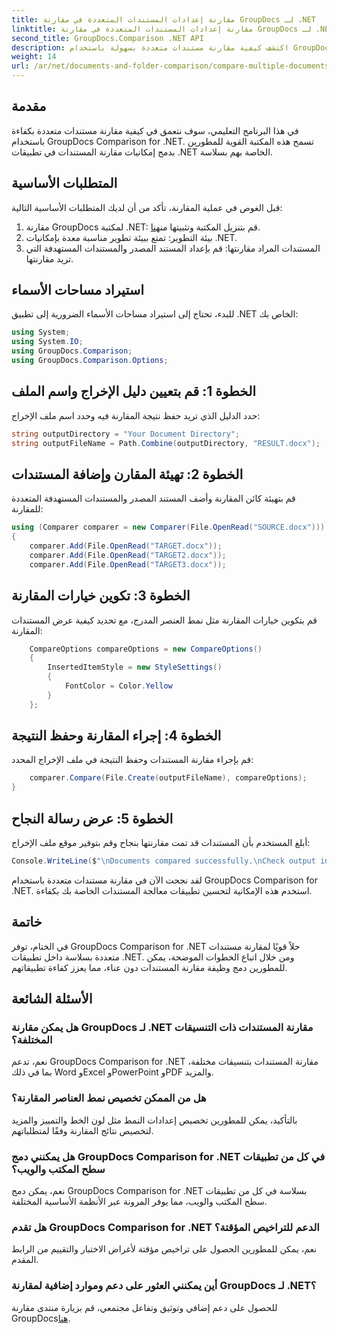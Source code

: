 ```yaml
---
title: مقارنة إعدادات المستندات المتعددة في مقارنة GroupDocs لـ .NET
linktitle: مقارنة إعدادات المستندات المتعددة في مقارنة GroupDocs لـ .NET
second_title: GroupDocs.Comparison .NET API
description: اكتشف كيفية مقارنة مستندات متعددة بسهولة باستخدام GroupDocs Comparison for .NET. اتبع دليلنا خطوة بخطوة لمعالجة المستندات بسلاسة.
weight: 14
url: /ar/net/documents-and-folder-comparison/compare-multiple-documents-settings-dotnet/
---
```

## مقدمة
في هذا البرنامج التعليمي، سوف نتعمق في كيفية مقارنة مستندات متعددة بكفاءة باستخدام GroupDocs Comparison for .NET. تسمح هذه المكتبة القوية للمطورين بدمج إمكانيات مقارنة المستندات في تطبيقات .NET الخاصة بهم بسلاسة.
## المتطلبات الأساسية
قبل الغوص في عملية المقارنة، تأكد من أن لديك المتطلبات الأساسية التالية:
1.  مقارنة GroupDocs لمكتبة .NET: قم بتنزيل المكتبة وتثبيتها من[هنا](https://releases.groupdocs.com/comparison/net/).
2. بيئة التطوير: تمتع ببيئة تطوير مناسبة معدة بإمكانيات .NET.
3. المستندات المراد مقارنتها: قم بإعداد المستند المصدر والمستندات المستهدفة التي تريد مقارنتها.

## استيراد مساحات الأسماء
للبدء، تحتاج إلى استيراد مساحات الأسماء الضرورية إلى تطبيق .NET الخاص بك:
```csharp
using System;
using System.IO;
using GroupDocs.Comparison;
using GroupDocs.Comparison.Options;
```
## الخطوة 1: قم بتعيين دليل الإخراج واسم الملف
حدد الدليل الذي تريد حفظ نتيجة المقارنة فيه وحدد اسم ملف الإخراج:
```csharp
string outputDirectory = "Your Document Directory";
string outputFileName = Path.Combine(outputDirectory, "RESULT.docx");
```
## الخطوة 2: تهيئة المقارن وإضافة المستندات
قم بتهيئة كائن المقارنة وأضف المستند المصدر والمستندات المستهدفة المتعددة للمقارنة:
```csharp
using (Comparer comparer = new Comparer(File.OpenRead("SOURCE.docx")))
{
    comparer.Add(File.OpenRead("TARGET.docx"));
    comparer.Add(File.OpenRead("TARGET2.docx"));
    comparer.Add(File.OpenRead("TARGET3.docx"));
```
## الخطوة 3: تكوين خيارات المقارنة
قم بتكوين خيارات المقارنة مثل نمط العنصر المدرج، مع تحديد كيفية عرض المستندات المقارنة:
```csharp
    CompareOptions compareOptions = new CompareOptions()
    {
        InsertedItemStyle = new StyleSettings()
        {
            FontColor = Color.Yellow
        }
    };
```
## الخطوة 4: إجراء المقارنة وحفظ النتيجة
قم بإجراء مقارنة المستندات وحفظ النتيجة في ملف الإخراج المحدد:
```csharp
    comparer.Compare(File.Create(outputFileName), compareOptions);
}
```
## الخطوة 5: عرض رسالة النجاح
أبلغ المستخدم بأن المستندات قد تمت مقارنتها بنجاح وقم بتوفير موقع ملف الإخراج:
```csharp
Console.WriteLine($"\nDocuments compared successfully.\nCheck output in {outputDirectory}.");
```
لقد نجحت الآن في مقارنة مستندات متعددة باستخدام GroupDocs Comparison for .NET. استخدم هذه الإمكانية لتحسين تطبيقات معالجة المستندات الخاصة بك بكفاءة.

## خاتمة
في الختام، توفر GroupDocs Comparison for .NET حلاً قويًا لمقارنة مستندات متعددة بسلاسة داخل تطبيقات .NET. ومن خلال اتباع الخطوات الموضحة، يمكن للمطورين دمج وظيفة مقارنة المستندات دون عناء، مما يعزز كفاءة تطبيقاتهم.
## الأسئلة الشائعة
### هل يمكن مقارنة GroupDocs لـ .NET مقارنة المستندات ذات التنسيقات المختلفة؟
نعم، تدعم GroupDocs Comparison for .NET مقارنة المستندات بتنسيقات مختلفة، بما في ذلك Word وExcel وPowerPoint وPDF والمزيد.
### هل من الممكن تخصيص نمط العناصر المقارنة؟
بالتأكيد، يمكن للمطورين تخصيص إعدادات النمط مثل لون الخط والتمييز والمزيد لتخصيص نتائج المقارنة وفقًا لمتطلباتهم.
### هل يمكنني دمج GroupDocs Comparison for .NET في كل من تطبيقات سطح المكتب والويب؟
نعم، يمكن دمج GroupDocs Comparison for .NET بسلاسة في كل من تطبيقات سطح المكتب والويب، مما يوفر المرونة عبر الأنظمة الأساسية المختلفة.
### هل تقدم GroupDocs Comparison for .NET الدعم للتراخيص المؤقتة؟
نعم، يمكن للمطورين الحصول على تراخيص مؤقتة لأغراض الاختبار والتقييم من الرابط المقدم.
### أين يمكنني العثور على دعم وموارد إضافية لمقارنة GroupDocs لـ .NET؟
 للحصول على دعم إضافي وتوثيق وتفاعل مجتمعي، قم بزيارة منتدى مقارنة GroupDocs[هنا](https://forum.groupdocs.com/c/comparison/12).